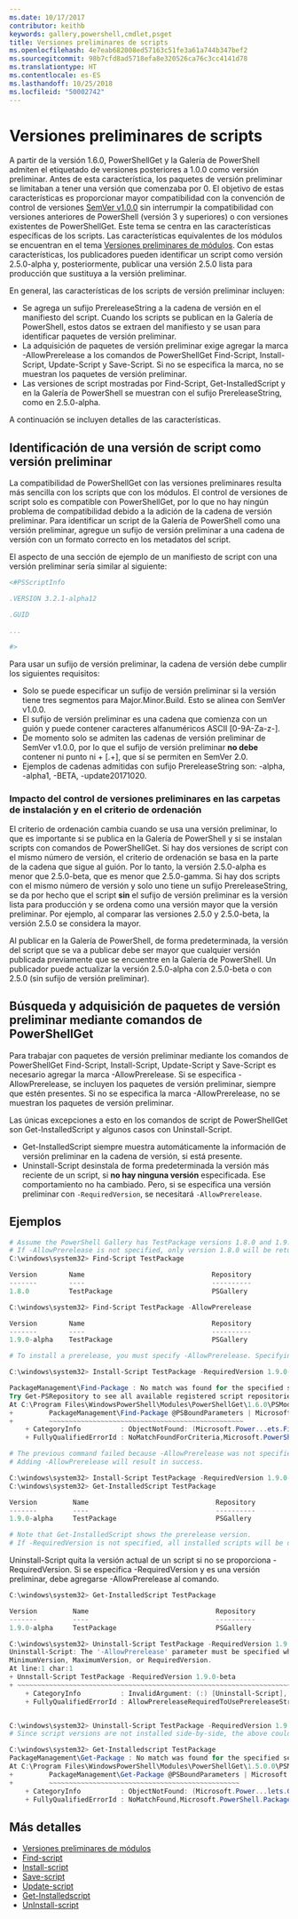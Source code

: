 ```yaml
---
ms.date: 10/17/2017
contributor: keithb
keywords: gallery,powershell,cmdlet,psget
title: Versiones preliminares de scripts
ms.openlocfilehash: 4e7eab682008ed57163c51fe3a61a744b347bef2
ms.sourcegitcommit: 98b7cfd8ad5718efa8e320526ca76c3cc4141d78
ms.translationtype: HT
ms.contentlocale: es-ES
ms.lasthandoff: 10/25/2018
ms.locfileid: "50002742"
---
```

# <a name="prerelease-versions-of-scripts"></a>Versiones preliminares de scripts

A partir de la versión 1.6.0, PowerShellGet y la Galería de PowerShell admiten el etiquetado de versiones posteriores a 1.0.0 como versión preliminar. Antes de esta característica, los paquetes de versión preliminar se limitaban a tener una versión que comenzaba por 0. El objetivo de estas características es proporcionar mayor compatibilidad con la convención de control de versiones [SemVer v1.0.0](http://semver.org/spec/v1.0.0.html) sin interrumpir la compatibilidad con versiones anteriores de PowerShell (versión 3 y superiores) o con versiones existentes de PowerShellGet. Este tema se centra en las características específicas de los scripts. Las características equivalentes de los módulos se encuentran en el tema [Versiones preliminares de módulos](module-prerelease-support.md). Con estas características, los publicadores pueden identificar un script como versión 2.5.0-alpha y, posteriormente, publicar una versión 2.5.0 lista para producción que sustituya a la versión preliminar.

En general, las características de los scripts de versión preliminar incluyen:

- Se agrega un sufijo PrereleaseString a la cadena de versión en el manifiesto del script. Cuando los scripts se publican en la Galería de PowerShell, estos datos se extraen del manifiesto y se usan para identificar paquetes de versión preliminar.
- La adquisición de paquetes de versión preliminar exige agregar la marca -AllowPrerelease a los comandos de PowerShellGet Find-Script, Install-Script, Update-Script y Save-Script. Si no se especifica la marca, no se muestran los paquetes de versión preliminar.
- Las versiones de script mostradas por Find-Script, Get-InstalledScript y en la Galería de PowerShell se muestran con el sufijo PrereleaseString, como en 2.5.0-alpha.

A continuación se incluyen detalles de las características.

## <a name="identifying-a-script-version-as-a-prerelease"></a>Identificación de una versión de script como versión preliminar

La compatibilidad de PowerShellGet con las versiones preliminares resulta más sencilla con los scripts que con los módulos. El control de versiones de script solo es compatible con PowerShellGet, por lo que no hay ningún problema de compatibilidad debido a la adición de la cadena de versión preliminar. Para identificar un script de la Galería de PowerShell como una versión preliminar, agregue un sufijo de versión preliminar a una cadena de versión con un formato correcto en los metadatos del script.

El aspecto de una sección de ejemplo de un manifiesto de script con una versión preliminar sería similar al siguiente:

```powershell
<#PSScriptInfo

.VERSION 3.2.1-alpha12

.GUID

...

#>
```

Para usar un sufijo de versión preliminar, la cadena de versión debe cumplir los siguientes requisitos:

- Solo se puede especificar un sufijo de versión preliminar si la versión tiene tres segmentos para Major.Minor.Build.
  Esto se alinea con SemVer v1.0.0.
- El sufijo de versión preliminar es una cadena que comienza con un guión y puede contener caracteres alfanuméricos ASCII [0-9A-Za-z-].
- De momento solo se admiten las cadenas de versión preliminar de SemVer v1.0.0, por lo que el sufijo de versión preliminar **no debe** contener ni punto ni + [.+], que sí se permiten en SemVer 2.0.
- Ejemplos de cadenas admitidas con sufijo PrereleaseString son: -alpha, -alpha1, -BETA, -update20171020.

### <a name="prerelease-versioning-impact-on-sort-order-and-installation-folders"></a>Impacto del control de versiones preliminares en las carpetas de instalación y en el criterio de ordenación

El criterio de ordenación cambia cuando se usa una versión preliminar, lo que es importante si se publica en la Galería de PowerShell y si se instalan scripts con comandos de PowerShellGet. Si hay dos versiones de script con el mismo número de versión, el criterio de ordenación se basa en la parte de la cadena que sigue al guión. Por lo tanto, la versión 2.5.0-alpha es menor que 2.5.0-beta, que es menor que 2.5.0-gamma. Si hay dos scripts con el mismo número de versión y solo uno tiene un sufijo PrereleaseString, se da por hecho que el script **sin** el sufijo de versión preliminar es la versión lista para producción y se ordena como una versión mayor que la versión preliminar. Por ejemplo, al comparar las versiones 2.5.0 y 2.5.0-beta, la versión 2.5.0 se considera la mayor.

Al publicar en la Galería de PowerShell, de forma predeterminada, la versión del script que se va a publicar debe ser mayor que cualquier versión publicada previamente que se encuentre en la Galería de PowerShell. Un publicador puede actualizar la versión 2.5.0-alpha con 2.5.0-beta o con 2.5.0 (sin sufijo de versión preliminar).

## <a name="finding-and-acquiring-prerelease-packages-using-powershellget-commands"></a>Búsqueda y adquisición de paquetes de versión preliminar mediante comandos de PowerShellGet

Para trabajar con paquetes de versión preliminar mediante los comandos de PowerShellGet Find-Script, Install-Script, Update-Script y Save-Script es necesario agregar la marca -AllowPrerelease. Si se especifica -AllowPrerelease, se incluyen los paquetes de versión preliminar, siempre que estén presentes. Si no se especifica la marca -AllowPrerelease, no se muestran los paquetes de versión preliminar.

Las únicas excepciones a esto en los comandos de script de PowerShellGet son Get-InstalledScript y algunos casos con Uninstall-Script.

- Get-InstalledScript siempre muestra automáticamente la información de versión preliminar en la cadena de versión, si está presente.
- Uninstall-Script desinstala de forma predeterminada la versión más reciente de un script, si **no hay ninguna versión** especificada. Ese comportamiento no ha cambiado. Pero, si se especifica una versión preliminar con `-RequiredVersion`, se necesitará `-AllowPrerelease`.

## <a name="examples"></a>Ejemplos

```powershell
# Assume the PowerShell Gallery has TestPackage versions 1.8.0 and 1.9.0-alpha.
# If -AllowPrerelease is not specified, only version 1.8.0 will be returned.
C:\windows\system32> Find-Script TestPackage

Version        Name                                Repository           Description
-------        ----                                ----------           -----------
1.8.0          TestPackage                         PSGallery            Package used to validate changes to the PowerShe...

C:\windows\system32> Find-Script TestPackage -AllowPrerelease

Version        Name                                Repository           Description
-------        ----                                ----------           -----------
1.9.0-alpha    TestPackage                         PSGallery            Package used to validate changes to PowerShe...

# To install a prerelease, you must specify -AllowPrerelease. Specifying a prerelease version string is not sufficient.

C:\windows\system32> Install-Script TestPackage -RequiredVersion 1.9.0-alpha

PackageManagement\Find-Package : No match was found for the specified search criteria and script name 'TestPackage'.
Try Get-PSRepository to see all available registered script repositories.
At C:\Program Files\WindowsPowerShell\Modules\PowerShellGet\1.6.0\PSModule.psm1:1455 char:3
+         PackageManagement\Find-Package @PSBoundParameters | Microsoft ...
+         ~~~~~~~~~~~~~~~~~~~~~~~~~~~~~~~~~~~~~~~~~~~~~~~~~
    + CategoryInfo          : ObjectNotFound: (Microsoft.Power...ets.FindPackage:FindPackage)[Find-Package], Exception
    + FullyQualifiedErrorId : NoMatchFoundForCriteria,Microsoft.PowerShell.PackageManagement.Cmdlets.FindPackage

# The previous command failed because -AllowPrerelease was not specified.
# Adding -AllowPrerelease will result in success.

C:\windows\system32> Install-Script TestPackage -RequiredVersion 1.9.0-alpha -AllowPrerelease
C:\windows\system32> Get-InstalledScript TestPackage

Version         Name                                Repository           Description
-------         ----                                ----------           -----------
1.9.0-alpha     TestPackage                         PSGallery            Package used to validate changes to PowerShe...

# Note that Get-InstalledScript shows the prerelease version.
# If -RequiredVersion is not specified, all installed scripts will be displayed by Get-InstalledScript
```

Uninstall-Script quita la versión actual de un script si no se proporciona -RequiredVersion.
Si se especifica -RequiredVersion y es una versión preliminar, debe agregarse -AllowPrerelease al comando.

``` powershell
C:\windows\system32> Get-InstalledScript TestPackage

Version         Name                                Repository           Description
-------         ----                                ----------           -----------
1.9.0-alpha     TestPackage                         PSGallery            Package used to validate changes to PowerShe...

C:\windows\system32> Uninstall-Script TestPackage -RequiredVersion 1.9.0-alpha
Uninstall-Script: The '-AllowPrerelease' parameter must be specified when using the Prerelease string in
MinimumVersion, MaximumVersion, or RequiredVersion.
At line:1 char:1
+ Unnstall-Script TestPackage -RequiredVersion 1.9.0-beta
+ ~~~~~~~~~~~~~~~~~~~~~~~~~~~~~~~~~~~~~~~~~~~~~~~~~~~~~~~~~~~~~~~~~~~~~
    + CategoryInfo          : InvalidArgument: (:) [Uninstall-Script], ArgumentException
    + FullyQualifiedErrorId : AllowPrereleaseRequiredToUsePrereleaseStringInVersion,Uninnstall-script


C:\windows\system32> Uninstall-Script TestPackage -RequiredVersion 1.9.0-alpha -AllowPrerelease
# Since script versions are not installed side-by-side, the above could be simply "Uninstall-Script TestPackage"

C:\windows\system32> Get-Installedscript TestPackage
PackageManagement\Get-Package : No match was found for the specified search criteria and script names 'testpackage'.
At C:\Program Files\WindowsPowerShell\Modules\PowerShellGet\1.5.0.0\PSModule.psm1:4088 char:9
+         PackageManagement\Get-Package @PSBoundParameters | Microsoft. ...
+         ~~~~~~~~~~~~~~~~~~~~~~~~~~~~~~~~~~~~~~~~~~~~~~~~
    + CategoryInfo          : ObjectNotFound: (Microsoft.Power...lets.GetPackage:GetPackage) [Get-Package], Exception
    + FullyQualifiedErrorId : NoMatchFound,Microsoft.PowerShell.PackageManagement.Cmdlets.GetPackage
```

## <a name="more-details"></a>Más detalles

- [Versiones preliminares de módulos](module-prerelease-support.md)
- [Find-script](/powershell/module/powershellget/find-script)
- [Install-script](/powershell/module/powershellget/install-script)
- [Save-script](/powershell/module/powershellget/save-script)
- [Update-script](/powershell/module/powershellget/update-script)
- [Get-Installedscript](/powershell/module/powershellget/get-installedscript)
- [UnInstall-script](/powershell/module/powershellget/uninstall-script)
